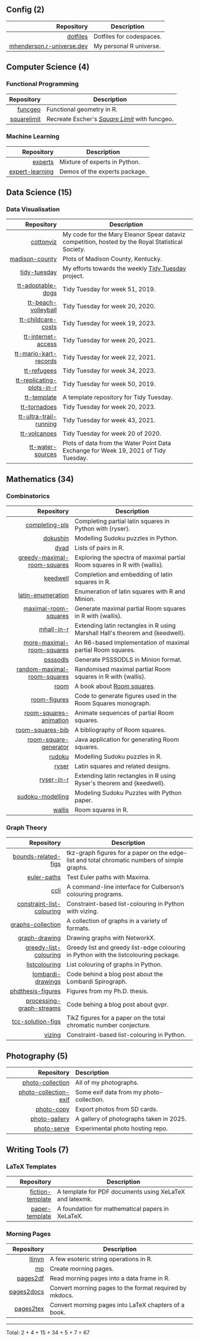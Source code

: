 ## Config (2)

| Repository                                                                           | Description              |
| -----------------------------------------------------------------------------------: | ------------------------ |
| [dotfiles](https://github.com/MHenderson/dotfiles)                                   | Dotfiles for codespaces. |
| [mhenderson.r-universe.dev](https://github.com/MHenderson/mhenderson.r-universe.dev) | My personal R universe.  |

## Computer Science (4)

### Functional Programming

| Repository                                                 | Description                                                                                                    |
| ---------------------------------------------------------: | -------------------------------------------------------------------------------------------------------------- |
| [funcgeo](https://github.com/MHenderson/funcgeo)           | Functional geometry in R.                                                                                      |
| [squarelimit](https://github.com/MHenderson/squarelimit)   | Recreate Escher's [*Square Limit*](https://www.nga.gov/collection/art-object-page.135604.html) with funcgeo.   |

### Machine Learning

| Repository                                                        | Description                      |
| ----------------------------------------------------------------: | -------------------------------- |
| [experts](https://github.com/MHenderson/experts)                  | Mixture of experts in Python.    |
| [expert-learning](https://github.com/MHenderson/expert-learning)  | Demos of the experts package.    |

## Data Science (15)

### Data Visualisation

| Repository                                                                           | Description                                                                                           |
| -----------------------------------------------------------------------------------: | ----------------------------------------------------------------------------------------------------- |
| [cottonviz](https://github.com/MHenderson/cottonviz)                                 | My code for the Mary Eleanor Spear dataviz competition, hosted by the Royal Statistical Society.      |
| [madison-county](https://github.com/MHenderson/madison-county)                       | Plots of Madison County, Kentucky.                                                                    |
| [tidy-tuesday](https://github.com/MHenderson/tidy-tuesday)                           | My efforts towards the weekly [Tidy Tuesday](https://github.com/rfordatascience/tidytuesday) project. |
| [tt-adoptable-dogs](https://github.com/MHenderson/tt-adoptable-dogs)                 | Tidy Tuesday for week 51, 2019.                                                                       |
| [tt-beach-volleyball](https://github.com/MHenderson/tt-beach-volleyball)             | Tidy Tuesday for week 20, 2020.                                                                       |
| [tt-childcare-costs](https://github.com/MHenderson/tt-childcare-costs)               | Tidy Tuesday for week 19, 2023.                                                                       |
| [tt-internet-access](https://github.com/MHenderson/tt-internet-access)               | Tidy Tuesday for week 20, 2021.                                                                       |
| [tt-mario-kart-records](https://github.com/MHenderson/tt-mario-kart-records)         | Tidy Tuesday for week 22, 2021.                                                                       |
| [tt-refugees](https://github.com/MHenderson/tt-refugees)                             | Tidy Tuesday for week 34, 2023.                                                                       |
| [tt-replicating-plots-in-r](https://github.com/MHenderson/tt-replicating-plots-in-r) | Tidy Tuesday for week 50, 2019.                                                                       |
| [tt-template](https://github.com/MHenderson/tt-template)                             | A template repository for Tidy Tuesday.                                                               |
| [tt-tornadoes](https://github.com/MHenderson/tt-tornadoes)                           | Tidy Tuesday for week 20, 2023.                                                                       |
| [tt-ultra-trail-running](https://github.com/MHenderson/tt-ultra-trail-running)       | Tidy Tuesday for week 43, 2021.                                                                       |
| [tt-volcanoes](https://github.com/MHenderson/tt-volcanoes)                           | Tidy Tuesday for week 20 of 2020.                                                                     |
| [tt-water-sources](https://github.com/MHenderson/tt-water-sources)                   | Plots of data from the Water Point Data Exchange for Week 19, 2021 of Tidy Tuesday.                   |

## Mathematics (34)

### Combinatorics

| Repository                                                                               | Description                                                                   |
| ---------------------------------------------------------------------------------------: | ----------------------------------------------------------------------------- |
| [completing-pls](https://github.com/MHenderson/completing-pls)                           | Completing partial latin squares in Python with {ryser}.                      |
| [dokushin](https://github.com/MHenderson/dokushin)                                       | Modelling Sudoku puzzles in Python.                                           |
| [dyad](https://github.com/MHenderson/dyad)                                               | Lists of pairs in R.                                                          |
| [greedy-maximal-room-squares](https://github.com/MHenderson/greedy-maximal-room-squares) | Exploring the spectra of maximal partial Room squares in R with {wallis}.     |
| [keedwell](https://github.com/MHenderson/keedwell)                                       | Completion and embedding of latin squares in R.                               |
| [latin-enumeration](https://github.com/MHenderson/latin-enumeration)                     | Enumeration of latin squares with R and Minion.                               |
| [maximal-room-squares](https://github.com/MHenderson/maximal-room-squares)               | Generate maximal partial Room squares in R with {wallis}.                     |
| [mhall-in-r](https://github.com/MHenderson/mhall-in-r)                                   | Extending latin rectangles in R using Marshall Hall's theorem and {keedwell}. |
| [more-maximal-room-squares](https://github.com/MHenderson/maximal-room-squares)          | An R6-based implementation of maximal partial Room squares.                   |
| [psssodls](https://github.com/MHenderson/psssodls)                                       | Generate PSSSODLS in Minion format.                                           |
| [random-maximal-room-squares](https://github.com/MHenderson/random-maximal-room-squares) | Randomised maximal partial Room squares in R with {wallis}.                   |
| [room](https://github.com/MHenderson/room)                                               | A book about [Room squares](https://en.wikipedia.org/wiki/Room_square).       |
| [room-figures](https://github.com/MHenderson/room-figures)                               | Code to generate figures used in the Room Squares monograph.                  | 
| [room-squares-animation](https://github.com/MHenderson/room-squares-animation)           | Animate sequences of partial Room squares.                                    |
| [room-squares-bib](https://github.com/MHenderson/room-squares-bib)                       | A bibliography of Room squares.                                               |
| [room-square-generator](https://github.com/MHenderson/room-square-generator)             | Java application for generating Room squares.                                 |
| [rudoku](https://github.com/MHenderson/rudoku)                                           | Modelling Sudoku puzzles in R.                                                |
| [ryser](https://github.com/MHenderson/ryser)                                             | Latin squares and related designs.                                            |
| [ryser-in-r](https://github.com/MHenderson/ryser-in-r)                                   | Extending latin rectangles in R using Ryser's theorem and {keedwell}.         |
| [sudoku-modelling](https://github.com/MHenderson/sudoku-modelling)                       | Modeling Sudoku Puzzles with Python paper.                                    |
| [wallis](https://github.com/MHenderson/wallis)                                           | Room squares in R.                                                            |

### Graph Theory

| Repository                                                                           | Description                                                                                  |
| -----------------------------------------------------------------------------------: | -------------------------------------------------------------------------------------------- |
| [bounds-related-figs](https://github.com/MHenderson/bounds-related-figs)             | tkz-graph figures for a paper on the edge-list and total chromatic numbers of simple graphs. |
| [euler-paths](https://github.com/MHenderson/euler-paths)                             | Test Euler paths with Maxima.                                                                |
| [ccli](https://github.com/MHenderson/ccli)                                           | A command-line interface for Culberson’s colouring programs.                                 |
| [constraint-list-colouring](https://github.com/MHenderson/constraint-list-colouring) | Constraint-based list-colouring in Python with vizing.                                       |
| [graphs-collection](https://github.com/MHenderson/graphs-collection)                 | A collection of graphs in a variety of formats.                                              |
| [graph-drawing](https://github.com/MHenderson/graph-drawing)                         | Drawing graphs with NetworkX.                                                                |
| [greedy-list-colouring](https://github.com/MHenderson/greedy-list-colouring)         | Greedy list and greedy list-edge colouring in Python with the listcolouring package.         |
| [listcolouring](https://github.com/MHenderson/listcolouring)                         | List colouring of graphs in Python.                                                          |
| [lombardi-drawings](https://github.com/MHenderson/lombardi-drawings)                 | Code behind a blog post about the Lombardi Spirograph.                                       |
| [phdthesis-figures](https://github.com/MHenderson/phdthesis-figures)                 | Figures from my Ph.D. thesis.                                                                |
| [processing-graph-streams](https://github.com/MHenderson/processing-graph-streams)   | Code behing a blog post about gvpr.                                                          |
| [tcc-solution-figs](https://github.com/MHenderson/tcc-solution-figs)                 | TikZ figures for a paper on the total chromatic number conjecture.                           |
| [vizing](https://github.com/MHenderson/vizing)                                       | Constraint-based list-colouring in Python.                                                   |

## Photography (5)

| Repository                                                                   | Description                              |
| ---------------------------------------------------------------------------: | :--------------------------------------- |
| [photo-collection](https://github.com/MHenderson/photo-collection)           | All of my photographs.                   |
| [photo-collection-exif](https://github.com/MHenderson/photo-collection-exif) | Some exif data from my photo-collection. |
| [photo-copy](https://github.com/MHenderson/photo-copy)                       | Export photos from SD cards.             |
| [photo-gallery](https://github.com/MHenderson/photo-gallery)                 | A gallery of photographs taken in 2025.  |
| [photo-serve](https://github.com/MHenderson/photo-serve)                     | Experimental photo hosting repo.         |

## Writing Tools (7)

### LaTeX Templates

| Repository                                                             | Description                                                             |
| ---------------------------------------------------------------------: | ----------------------------------------------------------------------- |
| [fiction-template](https://github.com/MHenderson/fiction-template)     | A template for PDF documents using XeLaTeX and latexmk.                 |
| [paper-template](https://github.com/MHenderson/paper-template)         | A foundation for mathematical papers in XeLaTeX.                        |

### Morning Pages

| Repository                                                | Description                                              |
| --------------------------------------------------------: | -------------------------------------------------------- |
| [llinyn](https://github.com/MHenderson/llinyn)            | A few esoteric string operations in R.                   |
| [mp](https://github.com/MHenderson/mp)                    | Create morning pages.                                    |
| [pages2df](https://github.com/MHenderson/pages2df)        | Read morning pages into a data frame in R.               |
| [pages2docs](https://github.com/MHenderson/pages2docs)    | Convert morning pages to the format required by mkdocs.  |
| [pages2tex](https://github.com/MHenderson/pages2tex)      | Convert morning pages into LaTeX chapters of a book.     |

----

Total: 2 + 4 + 15 + 34 + 5 + 7 = 67

